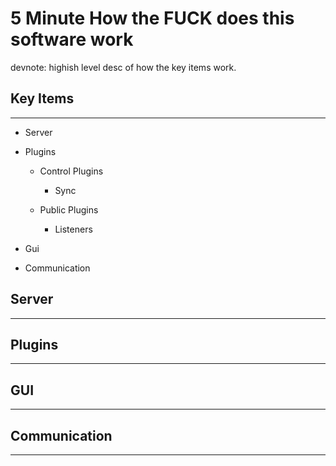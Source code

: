 # 5 Minute How the FUCK does this software work

devnote: highish level desc of how the key items work. 


## Key Items
---

- Server

- Plugins

    - Control Plugins
        - Sync
  
    - Public Plugins
        - Listeners

- Gui

- Communication


## Server
---

## Plugins
---

## GUI
---

## Communication
---